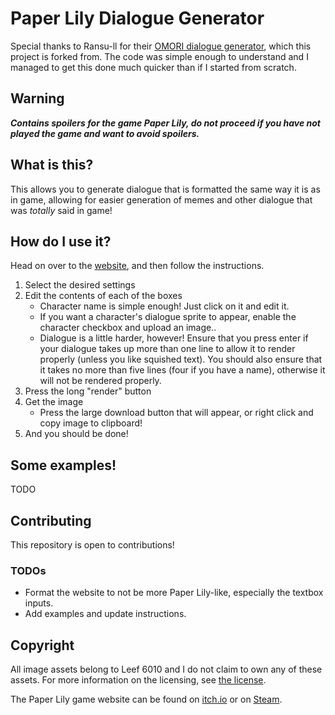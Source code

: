 # Paper Lily Dialogue Generator
Special thanks to Ransu-ll for their [OMORI dialogue generator](https://github.com/Ransu-ll/Omori-Dialogue-Generator), which this project is forked from. The code was simple enough to understand and I managed to get this done much quicker than if I started from scratch.

## Warning
***Contains spoilers for the game Paper Lily, do not proceed if you have not played
the game and want to avoid spoilers.***

## What is this?
This allows you to generate dialogue that is formatted the same way it is as in
game, allowing for easier generation of memes and other dialogue that was
*totally* said in game!

## How do I use it?
Head on over to the [website](https://ransu-ll.github.io/Paper-Lily-Dialogue-Generator/),
and then follow the instructions.
1. Select the desired settings
2. Edit the contents of each of the boxes
    * Character name is simple enough! Just click on it and edit it.
    * If you want a character's dialogue sprite to appear, enable the
      character checkbox and upload an image..
    * Dialogue is a little harder, however! Ensure that you press enter if your
      dialogue takes up more than one line to allow it to render properly
      (unless you like squished text).
      You should also ensure that it takes no more than five lines (four if
      you have a name), otherwise it will not be rendered properly.
3. Press the long "render" button
4. Get the image
    * Press the large download button that will appear, or right click and copy image to clipboard!
5. And you should be done!

## Some examples!
TODO

## Contributing
This repository is open to contributions!

### TODOs
* Format the website to not be more Paper Lily-like, especially the textbox inputs.
* Add examples and update instructions.

## Copyright
All image assets belong to Leef 6010 and I do not claim to own any of these assets.
For more information on the licensing, see [the license](LICENSE.md).

The Paper Lily game website can be found on [itch.io](https://leef6010.itch.io/paper-lily-chapter-1) or on [Steam](https://store.steampowered.com/app/2220360/Paper_Lily__Chapter_1/).
